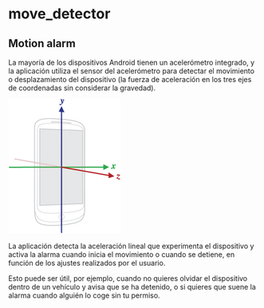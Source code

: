 # move_detector

## Motion alarm

La mayoría de los dispositivos Android tienen un acelerómetro integrado, y la aplicación utiliza el sensor del acelerómetro para detectar el movimiento o desplazamiento del dispositivo (la fuerza de aceleración en los tres ejes de coordenadas sin considerar la gravedad).

![Sistema de coordenadas que usa el sensor](https://github.com/Webierta/move_detector/blob/master/axis_device.png)

La aplicación detecta la aceleración lineal que experimenta el dispositivo y activa la alarma cuando inicia el movimiento o cuando se detiene, en función de los ajustes realizados por el usuario.

Esto puede ser útil, por ejemplo, cuando no quieres olvidar el dispositivo dentro de un vehículo y avisa que se ha detenido, o si quieres que suene la alarma cuando alguién lo coge sin tu permiso.

